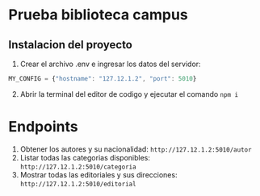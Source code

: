 # Prueba biblioteca campus
## Instalacion del proyecto
1. Crear el archivo .env e ingresar los datos del servidor:
```js
MY_CONFIG = {"hostname": "127.12.1.2", "port": 5010}
```
2. Abrir la terminal del editor de codigo y ejecutar el comando `npm i`
# Endpoints
1. Obtener los autores y su nacionalidad: `http://127.12.1.2:5010/autor`
2. Listar todas las categorias disponibles: `http://127.12.1.2:5010/categoria`
3. Mostrar todas las editoriales y sus direcciones: `http://127.12.1.2:5010/editorial`
